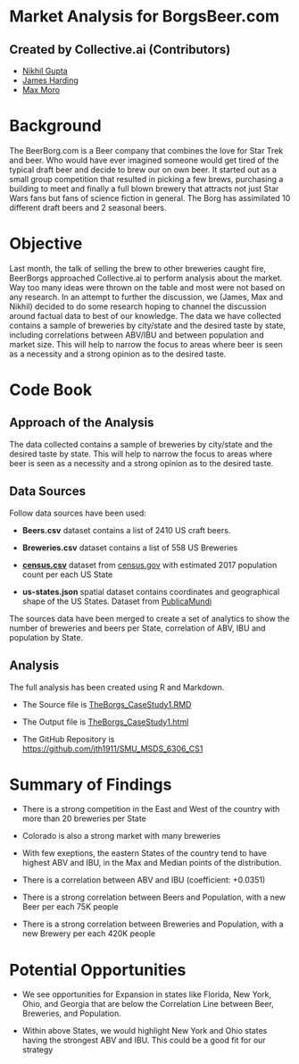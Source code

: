 
# Market Analysis for BorgsBeer.com

## Created by Collective.ai (Contributors)
- [Nikhil Gupta](mailto:guptan@smu.edu)
- [James Harding](mailto:harding@smu.edu)
- [Max Moro](mailto:mmoro@smu.edu)

# Background

The BeerBorg.com is a Beer company that combines the  love for Star Trek and beer.  Who would have ever imagined someone would get tired of the typical draft beer and decide to brew our on own beer.  It started out as a small group competition that resulted in picking a few brews, purchasing a building to meet and finally a full blown brewery that attracts not just Star Wars fans but fans of science fiction in general.  The Borg has assimilated 10 different draft beers and 2 seasonal beers. 

# Objective 

Last month, the talk of selling the brew to other breweries caught fire, BeerBorgs approached Collective.ai to perform analysis about the market. Way too many ideas were thrown on the table and most were not based on any research.  In an attempt to further the discussion, we (James, Max and Nikhil) decided to do some research hoping to channel the discussion around factual data to best of our knowledge.  The data we have collected contains a sample of breweries by city/state and the desired taste by state, including correlations between ABV/IBU and between population and market size.  This will help to narrow the focus to areas where beer is seen as a necessity and a strong opinion as to the desired taste.  

# Code Book 

## Approach of the Analysis

The data collected contains a sample of breweries by city/state and the desired taste by state.  This will help to narrow the focus to areas where beer is seen as a necessity and a strong opinion as to the desired taste.  

## Data Sources

Follow data sources have been used:

- **Beers.csv** dataset contains a list of 2410 US craft beers. 

- **Breweries.csv**  dataset contains a list of 558 US  Breweries

- **[census.csv](https://www2.census.gov/programs-surveys/popest/datasets/2010-2017/national/totals/nst-est2017-alldata.csv)**  dataset from [census.gov](https://www.census.gov/data/tables/2017/demo/popest/nation-total.html) with estimated 2017 population count per each US State 

- **us-states.json** spatial dataset contains coordinates and geographical shape of the US States. Dataset from [PublicaMundi](https://raw.githubusercontent.com/PublicaMundi/MappingAPI/master/data/geojson/us-states.json)

The sources data have been merged to create a set of analytics to show the number of breweries and beers per State, correlation of ABV, IBU and  population by State. 

## Analysis 

The full analysis has been created using R and Markdown. 

- The Source file is [TheBorgs_CaseStudy1.RMD](https://github.com/jth1911/SMU_MSDS_6306_CS1/blob/master/TheBorgs_CaseStudy1.Rmd)

- The Output file is [TheBorgs_CaseStudy1.html](https://github.com/jth1911/SMU_MSDS_6306_CS1/blob/master/TheBorgs_CaseStudy1.html)

- The GitHub Repository is https://github.com/jth1911/SMU_MSDS_6306_CS1 

# Summary of Findings

- There is a strong competition in the East and West of the country with more than 20 breweries per State

- Colorado is also a strong market with many breweries

- With few exeptions, the eastern States of the country tend to have highest ABV and IBU, in the Max and Median points of the distribution.

- There is a correlation between ABV and IBU (coefficient: +0.0351)

- There is a strong correlation between Beers and Population, with a new Beer per each 75K people

- There is a strong correlation between Breweries and Population, with a new Brewery per each 420K people

# Potential Opportunities

- We see opportunities for Expansion in states like Florida, New York, Ohio, and Georgia that are below the Correlation Line between Beer, Breweries, and Population. 

- Within above States, we would highlight New York and Ohio states having the strongest  ABV and IBU. This could be a good fit for our strategy
 

